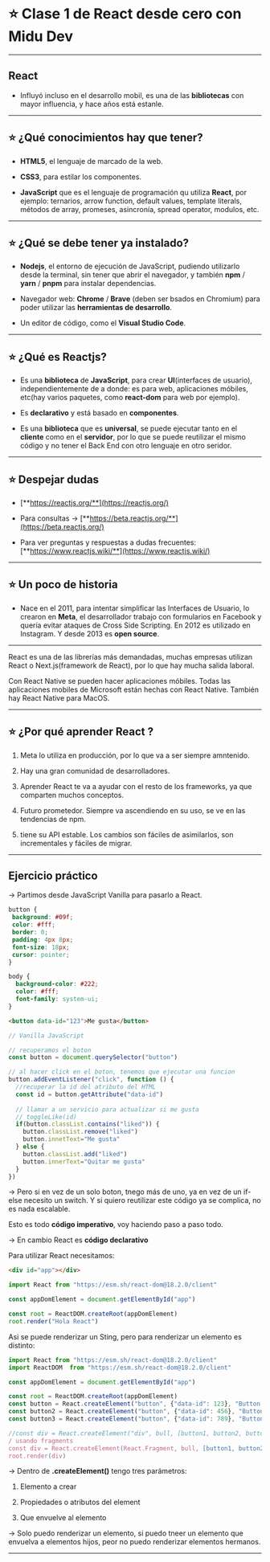 # :star: Clase 1 de React desde cero con Midu Dev

---

## React 

- Influyó incluso en el desarrollo mobil, es una de las **bibliotecas** con mayor influencia, y hace años está estanle.

---

## :star: ¿Qué conocimientos hay que tener?

- **HTML5**, el lenguaje de marcado de la web.

- **CSS3**, para estilar los componentes.

- **JavaScript** que es el lenguaje de programación qu utiliza **React**, por ejemplo: ternarios, arrow function, default values, template literals, métodos de array, promeses, asincronía, spread operator, modulos, etc.

---

## :star: ¿Qué se debe tener ya instalado?

- **Nodejs**, el entorno de ejecución de JavaScript, pudiendo utilizarlo desde la terminal, sin tener que abrir el navegador, y también **npm** / **yarn** / **pnpm** para instalar dependencias.

- Navegador web: **Chrome** / **Brave** (deben ser bsados en Chromium) para poder utilizar las **herramientas de desarrollo**.

- Un editor de código, como el **Visual Studio Code**.

---

## :star: ¿Qué es Reactjs?

- Es una **biblioteca** de **JavaScript**, para crear **UI**(interfaces de usuario), independientemente de a donde: es para web, aplicaciones móbiles, etc(hay varios paquetes, como **react-dom** para web por ejemplo).

- Es **declarativo** y está basado en **componentes**.

- Es una **biblioteca** que es **universal**, se puede ejecutar tanto en el **cliente** como en el **servidor**, por lo que se puede reutilizar el mismo código y no tener el Back End con otro lenguaje en otro seridor.

---

## :star: Despejar dudas

- [**https://reactjs.org/**](https://reactjs.org/)

- Para consultas -> [**https://beta.reactjs.org/**](https://beta.reactjs.org/)

- Para ver preguntas y respuestas a dudas frecuentes: [**https://www.reactjs.wiki/**](https://www.reactjs.wiki/)

---

## :star: Un poco de historia

- Nace en el 2011, para intentar simplificar las Interfaces de Usuario, lo crearon en **Meta**, el desarrollador trabajo con formularios en Facebook y quería evitar ataques de Cross Side Scripting. En 2012 es utilizado en Instagram. Y desde 2013 es **open source**.

---

React es una de las librerías más demandadas, muchas empresas utilizan React o Next.js(framework de React), por lo que hay mucha salida laboral.

Con React Native se pueden hacer aplicaciones móbiles. Todas las aplicaciones mobiles de Microsoft están hechas con React Native. También hay React Native para MacOS.

---

## :star: ¿Por qué aprender React ?

1. Meta lo utiliza en producción, por lo que va a ser siempre amntenido.

2. Hay una gran comunidad de desarrolladores.

3. Aprender React te va a ayudar con el resto de los frameworks, ya que comparten muchos conceptos.

4. Futuro prometedor. Siempre va ascendiendo en su uso, se ve en las tendencias de npm.

5. tiene su API estable. Los cambios son fáciles de asimilarlos, son incrementales y fáciles de migrar.

---

## Ejercicio práctico

-> Partimos desde JavaScript Vanilla para pasarlo a React.


```CSS
button {
 background: #09f;
 color: #fff;
 border: 0;
 padding: 4px 8px;
 font-size: 18px;
 cursor: pointer;
}

body {
  background-color: #222;
  color: #fff;
  font-family: system-ui;
}
```

```HTML
<button data-id="123">Me gusta</button>
```

```JavaScript
// Vanilla JavaScript

// recuperamos el boton
const button = document.querySelector("button")

// al hacer click en el boton, tenemos que ejecutar una funcion
button.addEventListener("click", function () {
  //recuperar la id del atributo del HTML
  const id = button.getAttribute("data-id")
  
  // llamar a un servicio para actualizar si me gusta
  // toggleLike(id)
  if(button.classList.contains("liked")) {
    button.classList.remove("liked")
    button.innetText="Me gusta"
  } else {
    button.classList.add("liked")
    button.innerText="Quitar me gusta"
  }
})
```

-> Pero si en vez de un solo boton, tnego más de uno, ya en vez de un if-else necesito un switch. Y si quiero reutilizar este código ya se complica, no es nada escalable.

Esto es todo **código imperativo**, voy haciendo paso a paso todo.

-> En cambio React es **código declarativo**

Para utilizar React necesitamos:

```HTML
<div id="app"></div>
```

```JavaScript
import React from "https://esm.sh/react-dom@18.2.0/client"

const appDomElement = document.getElementById("app")

const root = ReactDOM.createRoot(appDomElement)
root.render("Hola React")
```

Asi se puede renderizar un Sting, pero para renderizar un elemento es distinto:

```JavaScript
import React from "https://esm.sh/react-dom@18.2.0/client"
import ReactDOM  from "https://esm.sh/react-dom@18.2.0/client"

const appDomElement = document.getElementById("app")

const root = ReactDOM.createRoot(appDomElement)
const button = React.createElement("button", {"data-id": 123}, "Button 1")
const button2 = React.createElement("button", {"data-id": 456}, "Button 2")
const button3 = React.createElement("button", {"data-id": 789}, "Button 3")

//const div = React.createElement("div", bull, [button1, button2, button3])
/ usando fragments
const div = React.createElement(React.Fragment, bull, [button1, button2, button3])
root.render(div)
```

-> Dentro de **.createElement()** tengo tres parámetros:

1. Elemento a crear

2. Propiedades o atributos del element

3. Que envuelve al elemento

-> Solo puedo renderizar un elemento, si puedo tneer un elemento que envuelva a elementos hijos, peor no puedo renderizar elementos hermanos.

---
